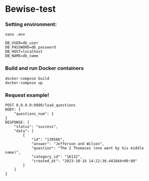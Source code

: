 
# Bewise-test

### Setting environment:
```
nano .env  
```
```
DB_USER=db_user
DB_PASSWORD=db_password
DB_HOST=localhost
DB_NAME=db_name
```


### Build and run Docker containers
```
docker-compose build
docker-compose up
```


### Request example!
```
POST 0.0.0.0:8080/load_questions 
BODY: {
    "questions_num": 1
}
RESPONSE: {
    "status": "success",
    "data": [
        {
            "id": "139566",
            "answer": "Jefferson and Wilson",
            "question": "The 2 Thomases (one went by his middle name)",
            "category_id": "16132",
            "created_at": "2023-10-16 14:22:30.441844+00:00"
        }
    ]
}
```